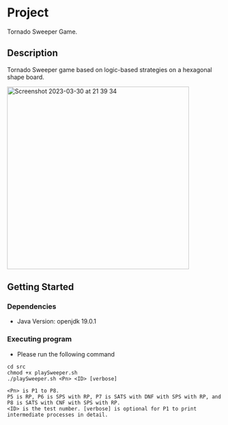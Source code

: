 # Project

Tornado Sweeper Game.

## Description

Tornado Sweeper game based on logic-based strategies on a hexagonal shape board.

<img width="426" alt="Screenshot 2023-03-30 at 21 39 34" src="https://user-images.githubusercontent.com/118636537/228958928-5964ec94-e4c7-4801-b663-df7916bb28c5.png">

## Getting Started

### Dependencies

* Java Version: openjdk 19.0.1

### Executing program

* Please run the following command
```
cd src
chmod +x playSweeper.sh 
./playSweeper.sh <Pn> <ID> [verbose]

<Pn> is P1 to P8.
P5 is RP, P6 is SPS with RP, P7 is SATS with DNF with SPS with RP, and P8 is SATS with CNF with SPS with RP.  
<ID> is the test number. [verbose] is optional for P1 to print intermediate processes in detail.
```
